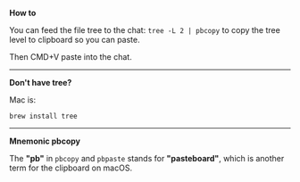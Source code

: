 
**How to**

You can feed the file tree to the chat:
`tree -L 2 | pbcopy`  to copy the tree level to clipboard so you can paste. 

Then CMD+V paste into the chat.

---

**Don't have tree?**

Mac is:
```
brew install tree
```

---

**Mnemonic pbcopy**

The **"pb"** in `pbcopy` and `pbpaste` stands for **"pasteboard"**, which is another term for the clipboard on macOS.